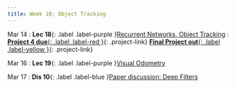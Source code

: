 ```yaml
---
title: Week 10; Object Tracking
---
```


Mar 14
: **Lec 18**{: .label .label-purple }[Recurrent Networks, Object Tracking](#)
: [**Project 4 due**{: .label .label-red }](/projects/#project-4){: .project-link} [**Final Project out**{: .label .label-yellow }](/projects/#final-project){: .project-link}

Mar 16
: **Lec 19**{: .label .label-purple }[Visual Odometry](#)
  <!-- : [Solution](#) -->

Mar 17
: **Dis 10**{: .label .label-blue }[Paper discussion: Deep Filters](#)
